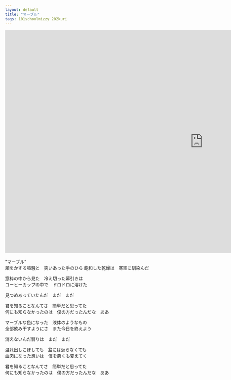 ```yaml
---
layout: default
title: "マーブル"
tags: 101schoolmizzy 202kuri
---
```

<div class="movie-wrap">
<iframe width="1280" height="720" src="https://www.youtube.com/embed/yWmNKXN3Ivk" title="マーブル / 初音ミク" frameborder="0" allow="accelerometer; autoplay; clipboard-write; encrypted-media; gyroscope; picture-in-picture; web-share" allowfullscreen></iframe>
</div>
<br>
"マーブル"  
<br>
頬をかする喧騒と　笑いあった手のひら  
飽和した乾燥は　寒空に馴染んだ  

窓枠の中から見た　冷え切った幕引きは  
コーヒーカップの中で　ドロドロに溶けた  

見つめあっていたんだ　まだ　まだ  

君を知ることなんてさ　簡単だと思ってた  
何にも知らなかったのは　僕の方だったんだな　ああ  

マーブルな色になった　液体のようなもの  
全部飲み干すようにさ　また今日を終えよう  

消えないんだ翳りは　まだ　まだ  

溢れ出しこぼしても　盆には返らなくても  
血肉になった想いは　僕を悪くも変えてく  

君を知ることなんてさ　簡単だと思ってた  
何にも知らなかったのは　僕の方だったんだな　ああ  
